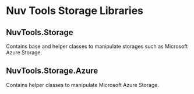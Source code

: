 # Nuv Tools Storage Libraries

## NuvTools.Storage
Contains base and helper classes to manipulate storages such as Microsoft Azure Storage.

## NuvTools.Storage.Azure
Contains helper classes to manipulate Microsoft Azure Storage.